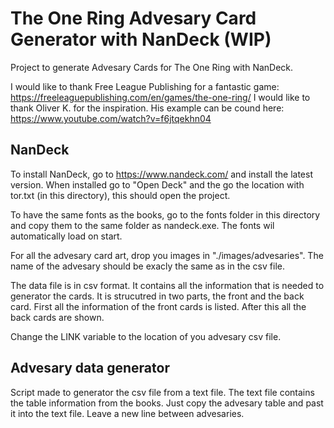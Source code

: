 # The One Ring Advesary Card Generator with NanDeck (WIP)
Project to generate Advesary Cards for The One Ring with NanDeck. 

I would like to thank Free League Publishing for a fantastic game: https://freeleaguepublishing.com/en/games/the-one-ring/
I would like to thank Oliver K. for the inspiration. His example can be cound here: https://www.youtube.com/watch?v=f6jtqekhn04

## NanDeck
To install NanDeck, go to https://www.nandeck.com/ and install the latest version. When installed go to "Open Deck" and the go the location with tor.txt (in this directory), this should open the project.

To have the same fonts as the books, go to the fonts folder in this directory and copy them to the same folder as nandeck.exe. The fonts wil automatically load on start.

For all the advesary card art, drop you images in "./images/advesaries". The name of the advesary should be exacly the same as in the csv file.

The data file is in csv format. It contains all the information that is needed to generator the cards. It is strucutred in two parts, the front and the back card. First all the information of the front cards is listed. After this all the back cards are shown. 

Change the LINK variable to the location of you advesary csv file.

## Advesary data generator
Script made to generator the csv file from a text file. The text file contains the table information from the books. Just copy the advesary table and past it into the text file. Leave a new line between advesaries. 